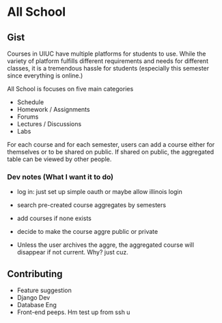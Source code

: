# All School

## Gist
Courses in UIUC have multiple platforms for students to use.
While the variety of platform fulfills different requirements and needs for different classes, it is a tremendous hassle for students (especially this semester since everything is online.)

All School is focuses on five main categories
- Schedule
- Homework / Assignments
- Forums
- Lectures / Discussions
- Labs

For each course and for each semester, users can add a course either for themselves or to be shared on public. If shared on public, the aggregated table can be viewed by other people.

### Dev notes (What I want it to do)

- log in: just set up simple oauth or maybe allow illinois login
- search pre-created course aggregates by semesters
- add courses if none exists
- decide to make the course aggre public or private

- Unless the user archives the aggre, the aggregated course will disappear if not current. Why? just cuz.

## Contributing

- Feature suggestion
- Django Dev
- Database Eng
- Front-end peeps. 
Hm
test up from ssh
u
